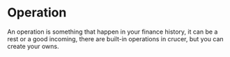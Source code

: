 # Operation
An operation is something that happen in your finance history, it can be a rest or a good incoming, there are built-in operations in crucer, but you can create your owns.
